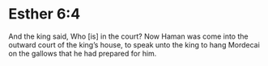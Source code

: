 # Esther 6:4

And the king said, Who [is] in the court? Now Haman was come into the outward court of the king’s house, to speak unto the king to hang Mordecai on the gallows that he had prepared for him.
